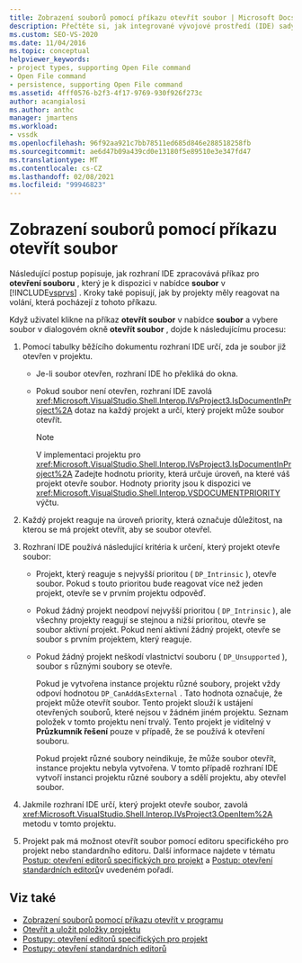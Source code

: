 ```yaml
---
title: Zobrazení souborů pomocí příkazu otevřít soubor | Microsoft Docs
description: Přečtěte si, jak integrované vývojové prostředí (IDE) sady Visual Studio zpracovává příkaz otevřít soubor v nabídce soubor pro zobrazení souborů.
ms.custom: SEO-VS-2020
ms.date: 11/04/2016
ms.topic: conceptual
helpviewer_keywords:
- project types, supporting Open File command
- Open File command
- persistence, supporting Open File command
ms.assetid: 4fff0576-b2f3-4f17-9769-930f926f273c
author: acangialosi
ms.author: anthc
manager: jmartens
ms.workload:
- vssdk
ms.openlocfilehash: 96f92aa921c7bb78511ed685d846e288518258fb
ms.sourcegitcommit: ae6d47b09a439cd0e13180f5e89510e3e347fd47
ms.translationtype: MT
ms.contentlocale: cs-CZ
ms.lasthandoff: 02/08/2021
ms.locfileid: "99946823"
---
```

# <a name="display-files-by-using-the-open-file-command"></a>Zobrazení souborů pomocí příkazu otevřít soubor
Následující postup popisuje, jak rozhraní IDE zpracovává příkaz pro **otevření souboru** , který je k dispozici v nabídce **soubor** v [!INCLUDE[vsprvs](../../code-quality/includes/vsprvs_md.md)] . Kroky také popisují, jak by projekty měly reagovat na volání, která pocházejí z tohoto příkazu.

 Když uživatel klikne na příkaz **otevřít soubor** v nabídce **soubor** a vybere soubor v dialogovém okně **otevřít soubor** , dojde k následujícímu procesu:

1. Pomocí tabulky běžícího dokumentu rozhraní IDE určí, zda je soubor již otevřen v projektu.

    - Je-li soubor otevřen, rozhraní IDE ho překliká do okna.

    - Pokud soubor není otevřen, rozhraní IDE zavolá <xref:Microsoft.VisualStudio.Shell.Interop.IVsProject3.IsDocumentInProject%2A> dotaz na každý projekt a určí, který projekt může soubor otevřít.

        > [!NOTE]
        > V implementaci projektu pro <xref:Microsoft.VisualStudio.Shell.Interop.IVsProject3.IsDocumentInProject%2A> Zadejte hodnotu priority, která určuje úroveň, na které váš projekt otevře soubor. Hodnoty priority jsou k dispozici ve <xref:Microsoft.VisualStudio.Shell.Interop.VSDOCUMENTPRIORITY> výčtu.

2. Každý projekt reaguje na úroveň priority, která označuje důležitost, na kterou se má projekt otevřít, aby se soubor otevřel.

3. Rozhraní IDE používá následující kritéria k určení, který projekt otevře soubor:

    - Projekt, který reaguje s nejvyšší prioritou ( `DP_Intrinsic` ), otevře soubor. Pokud s touto prioritou bude reagovat více než jeden projekt, otevře se v prvním projektu odpověď.

    - Pokud žádný projekt neodpoví nejvyšší prioritou ( `DP_Intrinsic` ), ale všechny projekty reagují se stejnou a nižší prioritou, otevře se soubor aktivní projekt. Pokud není aktivní žádný projekt, otevře se soubor s prvním projektem, který reaguje.

    - Pokud žádný projekt neškodí vlastnictví souboru ( `DP_Unsupported` ), soubor s různými soubory se otevře.

         Pokud je vytvořena instance projektu různé soubory, projekt vždy odpoví hodnotou `DP_CanAddAsExternal` . Tato hodnota označuje, že projekt může otevřít soubor. Tento projekt slouží k ustájení otevřených souborů, které nejsou v žádném jiném projektu. Seznam položek v tomto projektu není trvalý. Tento projekt je viditelný v **Průzkumník řešení** pouze v případě, že se používá k otevření souboru.

         Pokud projekt různé soubory neindikuje, že může soubor otevřít, instance projektu nebyla vytvořena. V tomto případě rozhraní IDE vytvoří instanci projektu různé soubory a sdělí projektu, aby otevřel soubor.

4. Jakmile rozhraní IDE určí, který projekt otevře soubor, zavolá <xref:Microsoft.VisualStudio.Shell.Interop.IVsProject3.OpenItem%2A> metodu v tomto projektu.

5. Projekt pak má možnost otevřít soubor pomocí editoru specifického pro projekt nebo standardního editoru. Další informace najdete v tématu [Postup: otevření editorů specifických pro projekt](../../extensibility/how-to-open-project-specific-editors.md) a [Postup: otevření standardních editorů](../../extensibility/how-to-open-standard-editors.md)v uvedeném pořadí.

## <a name="see-also"></a>Viz také
- [Zobrazení souborů pomocí příkazu otevřít v programu](../../extensibility/internals/displaying-files-by-using-the-open-with-command.md)
- [Otevřít a uložit položky projektu](../../extensibility/internals/opening-and-saving-project-items.md)
- [Postupy: otevření editorů specifických pro projekt](../../extensibility/how-to-open-project-specific-editors.md)
- [Postupy: otevření standardních editorů](../../extensibility/how-to-open-standard-editors.md)
